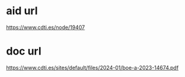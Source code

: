 # aid url
https://www.cdti.es/node/19407

# doc url
https://www.cdti.es/sites/default/files/2024-01/boe-a-2023-14674.pdf
        